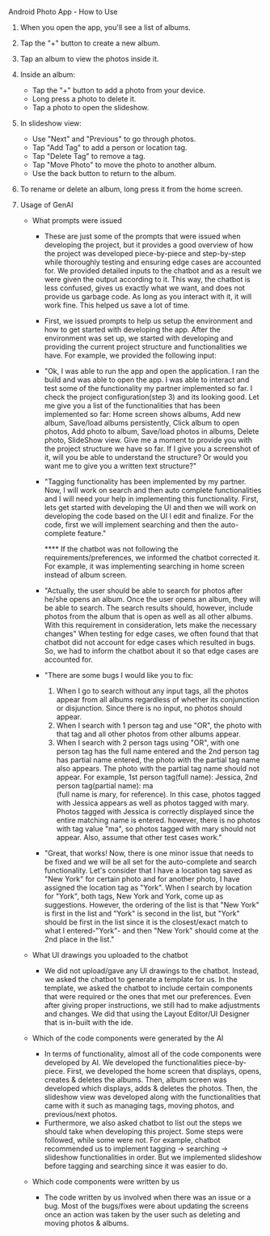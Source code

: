 Android Photo App - How to Use

1. When you open the app, you'll see a list of albums.
2. Tap the "+" button to create a new album.
3. Tap an album to view the photos inside it.
4. Inside an album:
   * Tap the "+" button to add a photo from your device.
   * Long press a photo to delete it.
   * Tap a photo to open the slideshow.

5. In slideshow view:
   * Use "Next" and "Previous" to go through photos.
   * Tap "Add Tag" to add a person or location tag.
   * Tap "Delete Tag" to remove a tag.
   * Tap "Move Photo" to move the photo to another album.
   * Use the back button to return to the album.

6. To rename or delete an album, long press it from the home screen.

7. Usage of GenAI
   * What prompts were issued 
      - These are just some of the prompts that were issued when developing the project, but it provides a good overview
        of how the project was developed piece-by-piece and step-by-step while thoroughly testing and ensuring edge cases
        are accounted for. We provided detailed inputs to the chatbot and as a result we were given the output according
        to it. This way, the chatbot is less confused, gives us exactly what we want, and does not provide us garbage code.
        As long as you interact with it, it will work fine. This helped us save a lot of time.
      - First, we issued prompts to help us setup the environment and how to get started with developing the app. After 
        the environment was set up, we started with developing and providing the current project structure and functionalities 
        we have. For example, we provided the following input:
      - "Ok, I was able to run the app and open the application. I ran the build and 
        was able to open the app. I was able to interact and test some of the functionality my partner implemented 
        so far. I check the project configuration(step 3) and its looking good. Let me give you a list of the 
        functionalities that has been implemented so far: Home screen shows albums, Add new album, Save/load albums 
        persistently, Click album to open photos, Add photo to album, Save/load photos in albums, Delete photo, 
        SlideShow view. Give me a moment to provide you with the project structure we have so far. If I give you a 
        screenshot of it, will you be able to understand the structure? Or would you want me to give you a written 
        text structure?"
      - "Tagging functionality has been implemented by my partner. Now, I will work on search and then auto complete 
        functionalities and I will need your help in implementing this functionality. First, lets get started with 
        developing the UI and then we will work on developing the code based on the UI I edit and finalize. For the code,
        first we will implement searching and then the auto-complete feature."

        **** If the chatbot was not following the requirements/preferences, we informed the chatbot corrected it. For example,
        it was implementing searching in home screen instead of album screen. 
      - "Actually, the user should be able to search for photos after he/she opens an album. Once the user opens an album, 
        they will be able to search. The search results should, however, include photos from the album that is open as 
        well as all other albums. With this requirement in consideration, lets make the necessary changes"
        When testing for edge cases, we often found that that chatbot did not account for edge cases which resulted in
        bugs. So, we had to inform the chatbot about it so that edge cases are accounted for. 
      - "There are some bugs I would like you to fix:
         1. When I go to search without any input tags, all the photos appear from all albums regardless of whether its 
            conjunction or disjunction. Since there is no input, no photos should appear.
         2. When I search with 1 person tag and use "OR", the photo with that tag and all other photos from other albums appear.
         3. When I search with 2 person tags using "OR", with one person tag has the full name entered and the 2nd person 
            tag has partial name entered, the photo with the partial tag name also appears. The photo with the partial tag 
            name should not appear. For example, 1st person tag(full name): Jessica, 2nd person tag(partial name): ma   
            (full name is mary, for reference). In this case, photos tagged with Jessica appears as well as photos tagged 
            with mary. Photos tagged with Jessica is correctly displayed since the entire matching name is entered. however, 
            there is no photos with tag value "ma", so photos tagged with mary should not appear.
         Also, assume that other test cases work."
      - "Great, that works! Now, there is one minor issue that needs to be fixed and we will be all set for the 
         auto-complete and search functionality. Let's consider that I have a location tag saved as "New York" for 
         certain photo and for another photo, I have assigned the location tag as "York". When I search by location 
         for "York", both tags, New York and York, come up as suggestions. However, the ordering of the list is that 
         "New York" is first in the list and "York" is second in the list, but "York" should be first in the list since 
         it is the closest/exact match to what I entered-"York"- and then "New York" should come at the 2nd place in 
         the list."

   * What UI drawings you uploaded to the chatbot
      - We did not upload/gave any UI drawings to the chatbot. Instead, we asked the chatbot to generate a 
        template for us. In the template, we asked the chatbot to include certain components that were required 
        or the ones that met our preferences. Even after giving proper instructions, we still had to make 
        adjustments and changes. We did that using the Layout Editor/UI Designer that is in-built with the ide.
   * Which of the code components were generated by the AI
      - In terms of functionality, almost all of the code components were developed by AI. We developed the
        functionalities piece-by-piece. First, we developed the home screen that displays, opens, creates & 
        deletes the albums. Then, album screen was developed which displays, adds & deletes the photos. 
        Then, the slideshow view was developed along with the functionalities that came with it such as managing 
        tags, moving photos, and previous/next photos. 
      - Furthermore, we also asked chatbot to list out the steps we should take when developing this project. 
        Some steps were followed, while some were not. For example, chatbot recommended us to implement 
        tagging -> searching -> slideshow functionalities in order. But we implemented slideshow before tagging 
        and searching since it was easier to do.
   * Which code components were written by us
      - The code written by us involved when there was an issue or a bug. Most of the bugs/fixes were about 
        updating the screens once an action was taken by the user such as deleting and moving photos & albums.
